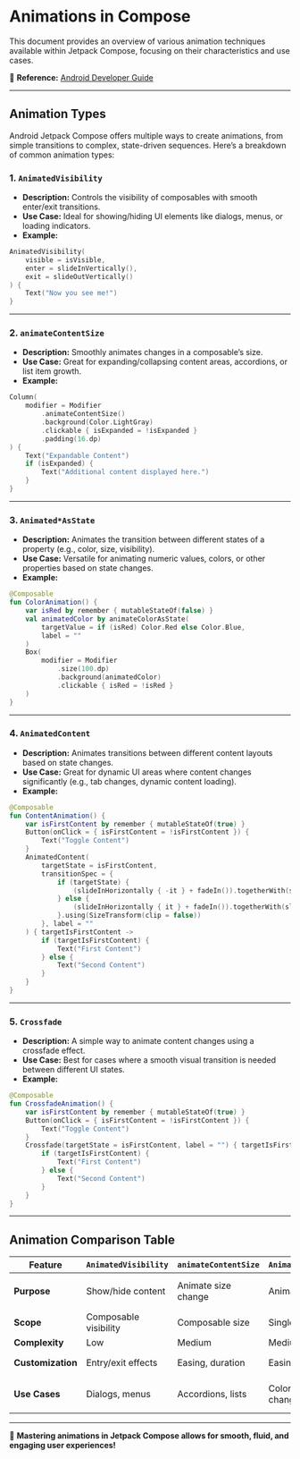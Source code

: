# **Animations in Compose**

This document provides an overview of various animation techniques available within Jetpack Compose, focusing on their characteristics and use cases.

📌 **Reference:** [Android Developer Guide](https://developer.android.com/develop/ui/compose/animation/introduction)

---
## **Animation Types**

Android Jetpack Compose offers multiple ways to create animations, from simple transitions to complex, state-driven sequences. Here’s a breakdown of common animation types:

### **1. `AnimatedVisibility`**

- **Description:** Controls the visibility of composables with smooth enter/exit transitions.
- **Use Case:** Ideal for showing/hiding UI elements like dialogs, menus, or loading indicators.
- **Example:**

```kotlin
AnimatedVisibility(
    visible = isVisible,
    enter = slideInVertically(),
    exit = slideOutVertically()
) {
    Text("Now you see me!")
}
```

---
### **2. `animateContentSize`**

- **Description:** Smoothly animates changes in a composable’s size.
- **Use Case:** Great for expanding/collapsing content areas, accordions, or list item growth.
- **Example:**

```kotlin
Column(
    modifier = Modifier
        .animateContentSize()
        .background(Color.LightGray)
        .clickable { isExpanded = !isExpanded }
        .padding(16.dp)
) {
    Text("Expandable Content")
    if (isExpanded) {
        Text("Additional content displayed here.")
    }
}
```

---
### **3. `Animated*AsState`**

- **Description:** Animates the transition between different states of a property (e.g., color, size, visibility).
- **Use Case:** Versatile for animating numeric values, colors, or other properties based on state changes.
- **Example:**

```kotlin
@Composable
fun ColorAnimation() {
    var isRed by remember { mutableStateOf(false) }
    val animatedColor by animateColorAsState(
        targetValue = if (isRed) Color.Red else Color.Blue,
        label = ""
    )
    Box(
        modifier = Modifier
            .size(100.dp)
            .background(animatedColor)
            .clickable { isRed = !isRed }
    )
}
```

---
### **4. `AnimatedContent`**

- **Description:** Animates transitions between different content layouts based on state changes.
- **Use Case:** Great for dynamic UI areas where content changes significantly (e.g., tab changes, dynamic content loading).
- **Example:**

```kotlin
@Composable
fun ContentAnimation() {
    var isFirstContent by remember { mutableStateOf(true) }
    Button(onClick = { isFirstContent = !isFirstContent }) {
        Text("Toggle Content")
    }
    AnimatedContent(
        targetState = isFirstContent,
        transitionSpec = {
            if (targetState) {
                (slideInHorizontally { -it } + fadeIn()).togetherWith(slideOutHorizontally { it } + fadeOut())
            } else {
                (slideInHorizontally { it } + fadeIn()).togetherWith(slideOutHorizontally { -it } + fadeOut())
            }.using(SizeTransform(clip = false))
        }, label = ""
    ) { targetIsFirstContent ->
        if (targetIsFirstContent) {
            Text("First Content")
        } else {
            Text("Second Content")
        }
    }
}
```

---
### **5. `Crossfade`**

- **Description:** A simple way to animate content changes using a crossfade effect.
- **Use Case:** Best for cases where a smooth visual transition is needed between different UI states.
- **Example:**

```kotlin
@Composable
fun CrossfadeAnimation() {
    var isFirstContent by remember { mutableStateOf(true) }
    Button(onClick = { isFirstContent = !isFirstContent }) {
        Text("Toggle Content")
    }
    Crossfade(targetState = isFirstContent, label = "") { targetIsFirstContent ->
        if (targetIsFirstContent) {
            Text("First Content")
        } else {
            Text("Second Content")
        }
    }
}
```

---
## **Animation Comparison Table**

| Feature             | `AnimatedVisibility` | `animateContentSize` | `Animated*AsState` | `AnimatedContent` | `Crossfade` |
|---------------------|---------------------|----------------------|-------------------|----------------|------------|
| **Purpose**        | Show/hide content    | Animate size change  | Animate value    | Animate content change | Simple content swap |
| **Scope**          | Composable visibility | Composable size      | Single value      | Content layout | Content transition |
| **Complexity**     | Low                  | Medium               | Medium           | High           | Low        |
| **Customization**  | Entry/exit effects   | Easing, duration     | Easing, duration | Full transition control | Duration-based |
| **Use Cases**      | Dialogs, menus       | Accordions, lists    | Color, size changes | Tab changes | Swapping images, text |

---

🚀 **Mastering animations in Jetpack Compose allows for smooth, fluid, and engaging user experiences!**